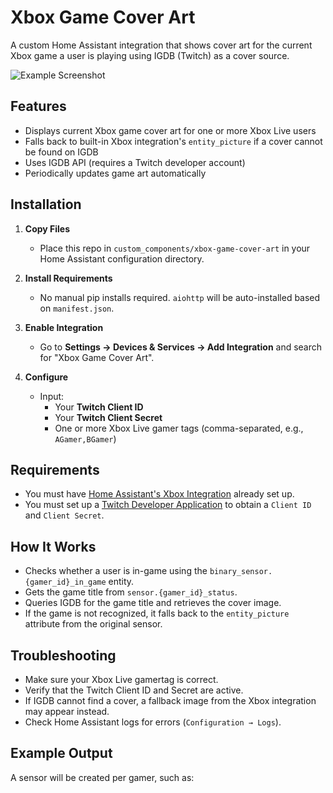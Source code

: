 # Xbox Game Cover Art

A custom Home Assistant integration that shows cover art for the current Xbox game a user is playing using IGDB (Twitch) as a cover source.

![Example Screenshot](https://user-images.githubusercontent.com/YOUR_IMAGE_URL_HERE)

## Features

- Displays current Xbox game cover art for one or more Xbox Live users
- Falls back to built-in Xbox integration's `entity_picture` if a cover cannot be found on IGDB
- Uses IGDB API (requires a Twitch developer account)
- Periodically updates game art automatically

## Installation

1. **Copy Files**
   - Place this repo in `custom_components/xbox-game-cover-art` in your Home Assistant configuration directory.

2. **Install Requirements**
   - No manual pip installs required. `aiohttp` will be auto-installed based on `manifest.json`.

3. **Enable Integration**
   - Go to **Settings → Devices & Services → Add Integration** and search for "Xbox Game Cover Art".

4. **Configure**
   - Input:
     - Your **Twitch Client ID**
     - Your **Twitch Client Secret**
     - One or more Xbox Live gamer tags (comma-separated, e.g., `AGamer,BGamer`)

## Requirements

- You must have [Home Assistant's Xbox Integration](https://www.home-assistant.io/integrations/xbox/) already set up.
- You must set up a [Twitch Developer Application](https://dev.twitch.tv/console/apps) to obtain a `Client ID` and `Client Secret`.

## How It Works

- Checks whether a user is in-game using the `binary_sensor.{gamer_id}_in_game` entity.
- Gets the game title from `sensor.{gamer_id}_status`.
- Queries IGDB for the game title and retrieves the cover image.
- If the game is not recognized, it falls back to the `entity_picture` attribute from the original sensor.

## Troubleshooting

- Make sure your Xbox Live gamertag is correct.
- Verify that the Twitch Client ID and Secret are active.
- If IGDB cannot find a cover, a fallback image from the Xbox integration may appear instead.
- Check Home Assistant logs for errors (`Configuration → Logs`).

## Example Output

A sensor will be created per gamer, such as:

